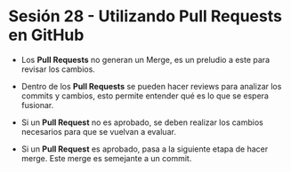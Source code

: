 # Sesión 28 - Utilizando Pull Requests en GitHub

* Los **Pull Requests** no generan un Merge, es un preludio a este para revisar los cambios.

* Dentro de los **Pull Requests** se pueden hacer reviews para analizar los commits y cambios, esto permite entender qué es lo que se espera fusionar.

* Si un **Pull Request** no es aprobado, se deben realizar los cambios necesarios para que se vuelvan a evaluar.

* Si un **Pull Request** es aprobado, pasa a la siguiente etapa de hacer merge. Este merge es semejante a un commit.
